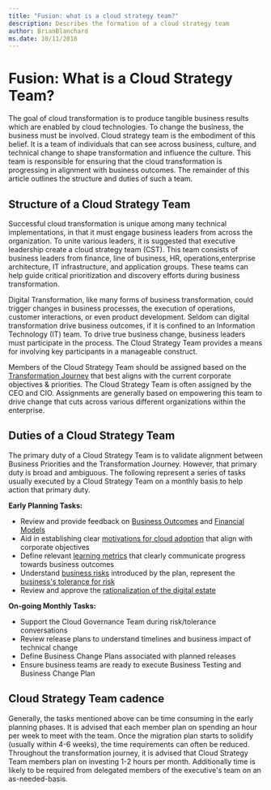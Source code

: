 ```yaml
---
title: "Fusion: what is a cloud strategy team?" 
description: Describes the formation of a cloud strategy team
author: BrianBlanchard
ms.date: 10/11/2018
---
```


# Fusion: What is a Cloud Strategy Team?

The goal of cloud transformation is to produce tangible business results which are enabled by cloud technologies. To change the business, the business must be involved. Cloud strategy team is the embodiment of this belief. It is a team of individuals that can see across business, culture, and technical change to shape transformation and influence the culture. This team is responsible for ensuring that the cloud transformation is progressing in alignment with business outcomes. The remainder of this article outlines the structure and duties of such a team.

## Structure of a Cloud Strategy Team

Successful cloud transformation is unique among many technical implementations, in that it must engage business leaders from across the organization. To unite various leaders, it is suggested that executive leadership create a cloud strategy team (CST). This team consists of business leaders from finance, line of business, HR, operations,enterprise architecture, IT infrastructure, and application groups. These teams can help guide critical prioritization and discovery efforts during business transformation.

Digital Transformation, like many forms of business transformation, could trigger changes in business processes, the execution of operations, customer interactions, or even product development. Seldom can digital transformation drive business outcomes, if it is confined to an Information Technology (IT) team. To drive true business change, business leaders must participate in the process. The Cloud Strategy Team provides a means for involving key participants in a manageable construct.

Members of the Cloud Strategy Team should be assigned based on the [Transformation Journey](../transformation-journeys/overview.md) that best aligns with the current corporate objectives & priorities. The Cloud Strategy Team is often assigned by the CEO and CIO. Assignments are generally based on empowering this team to drive change that cuts across various different organizations within the enterprise.

## Duties of a Cloud Strategy Team

The primary duty of a Cloud Strategy Team is to validate alignment between Business Priorities and the Transformation Journey. However, that primary duty is broad and ambiguous. The following represent a series of tasks usually executed by a Cloud Strategy Team on a monthly basis to help action that primary duty.

**Early Planning Tasks:**

* Review and provide feedback on [Business Outcomes](../business-strategy/business-outcomes/overview.md) and [Financial Models](../business-strategy/financial-models.md)
* Aid in establishing clear [motivations for cloud adoption](../business-strategy/motivations-why-are-we-moving-to-the-cloud.md) that align with corporate objectives
* Define relevant [learning metrics](../business-strategy/learning-metrics.md) that clearly communicate progress towards business outcomes
* Understand [business risks](../business-strategy/risk-tolerance.md) introduced by the plan, represent the [business's tolerance for risk](../business-strategy/risk-tolerance.md)
* Review and approve the [rationalization of the digital estate](../digital-estate/overview.md)

**On-going Monthly Tasks:**

* Support the Cloud Governance Team during risk/tolerance conversations
* Review release plans to understand timelines and business impact of technical change
* Define Business Change Plans associated with planned releases
* Ensure business teams are ready to execute Business Testing and Business Change Plan

## Cloud Strategy Team cadence

Generally, the tasks mentioned above can be time consuming in the early planning phases. It is advised that each member plan on spending an hour per week to meet with the team. Once the migration plan starts to solidify (usually within 4-6 weeks), the time requirements can often be reduced. Throughout the transformation journey, it is advised that Cloud Strategy Team members plan on investing 1-2 hours per month. Additionally time is likely to be required from delegated members of the executive's team on an as-needed-basis.
